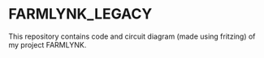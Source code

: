 # FARMLYNK_LEGACY
 This repository contains code and circuit diagram (made using fritzing) of my project FARMLYNK.

